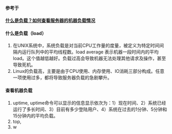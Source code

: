 #### 参考于
#### [什么是负载？如何查看服务器的机器负载情况](https://blog.csdn.net/Alen_xiaoxin/article/details/88702032)


#### 什么是负载（load）
1. 在UNIX系统中，系统负载是对当前CPU工作量的度量，被定义为特定时间间隔内运行队列中的平均线程数。load average 表示机器一段时间内的平均load。这个值越低越好。负载过高会导致机器无法处理其他请求及操作，甚至导致死机。
2. Linux的负载高，主要是由于CPU使用、内存使用、IO消耗三部分构成。任意一项使用过多，都将导致服务器负载的急剧攀升。

#### 查看机器负载
1. uptime, uptime命令可以显示的信息显示依次为：1）现在时间、2）系统已经运行了多长时间、3）目前有多少登陆用户、4）系统在过去的1分钟、5分钟和15分钟内的平均负载。
2. top,
3. w
